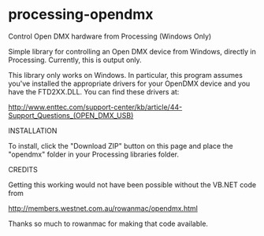 processing-opendmx
==================

Control Open DMX hardware from Processing (Windows Only)

Simple library for controlling an Open DMX device from Windows, directly in Processing. Currently, this is output only.

This library only works on Windows. In particular, this program assumes you've installed the appropriate drivers for your OpenDMX device and you have the FTD2XX.DLL. You can find these drivers at:

http://www.enttec.com/support-center/kb/article/44-Support_Questions_(OPEN_DMX_USB)

INSTALLATION

To install, click the "Download ZIP" button on this page and place the "opendmx" folder in your Processing libraries folder.

CREDITS

Getting this working would not have been possible without the VB.NET code from 

http://members.westnet.com.au/rowanmac/opendmx.html

Thanks so much to rowanmac for making that code available.
